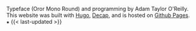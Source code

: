 Typeface (Oror Mono Round) and programming by Adam Taylor O'Reilly. This website was built with [Hugo](https://gohugo.io/), [Decap](https://decapcms.org/), and is hosted on [Github Pages](https://github.com/adamoadamo/adamo-portfolio).
<br>
&#8277; {{< last-updated >}}
